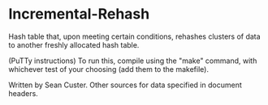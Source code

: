 # Incremental-Rehash
Hash table that, upon meeting certain conditions, rehashes clusters of data to another freshly allocated hash table.

(PuTTy instructions)
To run this, compile using the "make" command, with whichever test of your choosing (add them to the makefile).

Written by Sean Custer. Other sources for data specified in document headers.
